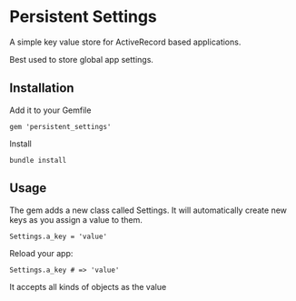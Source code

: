 # Persistent Settings

A simple key value store for ActiveRecord based applications.

Best used to store global app settings.

## Installation

Add it to your Gemfile

    gem 'persistent_settings'

Install

    bundle install

## Usage

The gem adds a new class called Settings. It will automatically create new
keys as you assign a value to them.

    Settings.a_key = 'value'

Reload your app:

    Settings.a_key # => 'value'

It accepts all kinds of objects as the value


